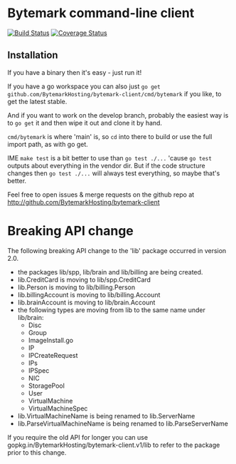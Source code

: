 Bytemark command-line client
============================

[![Build Status](https://travis-ci.org/BytemarkHosting/bytemark-client.svg)](https://travis-ci.org/BytemarkHosting/bytemark-client) [![Coverage Status](https://coveralls.io/repos/github/BytemarkHosting/bytemark-client/badge.svg?branch=develop)](https://coveralls.io/github/BytemarkHosting/bytemark-client?branch=develop) 

Installation
------------

If you have a binary then it's easy - just run it!

If you have a go workspace you can also just `go get github.com/BytemarkHosting/bytemark-client/cmd/bytemark` if you like, to get the latest stable.

And if you want to work on the develop branch, probably the easiest way is to `go get` it and then wipe it out and clone it by hand.

`cmd/bytemark` is where 'main' is, so `cd` into there to build or use the full import path, as with go get.

IME `make test` is a bit better to use than `go test ./...` 'cause `go test` outputs about everything in the vendor dir. But if the code structure changes then `go test ./...` will always test everything, so maybe that's better.

Feel free to open issues & merge requests on the github repo at http://github.com/BytemarkHosting/bytemark-client 

Breaking API change
===================

The following breaking API change to the 'lib' package occurred in version 2.0.

* the packages lib/spp, lib/brain and lib/billing are being created.
* lib.CreditCard is moving to lib/spp.CreditCard
* lib.Person is moving to lib/billing.Person
* lib.billingAccount is moving to lib/billing.Account
* lib.brainAccount is moving to lib/brain.Account
* the following types are moving from lib to the same name under lib/brain:
  * Disc
  * Group
  * ImageInstall.go
  * IP
  * IPCreateRequest
  * IPs
  * IPSpec
  * NIC
  * StoragePool
  * User
  * VirtualMachine
  * VirtualMachineSpec
* lib.VirtualMachineName is being renamed to lib.ServerName
* lib.ParseVirtualMachineName is being renamed to lib.ParseServerName

If you require the old API for longer you can use gopkg.in/BytemarkHosting/bytemark-client.v1/lib to refer to the package prior to this change.
